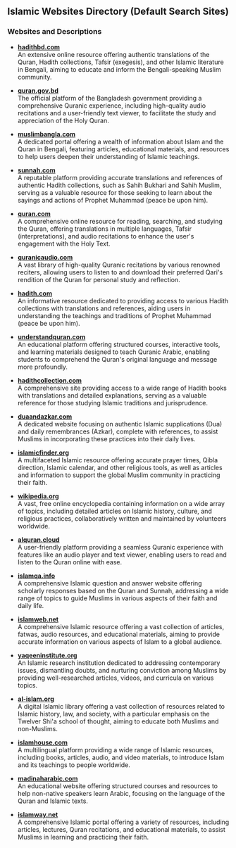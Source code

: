 ## Islamic Websites Directory (Default Search Sites)

### Websites and Descriptions

- **[hadithbd.com](https://hadithbd.com)**  
  An extensive online resource offering authentic translations of the Quran, Hadith collections, Tafsir (exegesis), and other Islamic literature in Bengali, aiming to educate and inform the Bengali-speaking Muslim community.

- **[quran.gov.bd](https://quran.gov.bd)**  
  The official platform of the Bangladesh government providing a comprehensive Quranic experience, including high-quality audio recitations and a user-friendly text viewer, to facilitate the study and appreciation of the Holy Quran.

- **[muslimbangla.com](https://muslimbangla.com)**  
  A dedicated portal offering a wealth of information about Islam and the Quran in Bengali, featuring articles, educational materials, and resources to help users deepen their understanding of Islamic teachings.

- **[sunnah.com](https://sunnah.com)**  
  A reputable platform providing accurate translations and references of authentic Hadith collections, such as Sahih Bukhari and Sahih Muslim, serving as a valuable resource for those seeking to learn about the sayings and actions of Prophet Muhammad (peace be upon him).

- **[quran.com](https://quran.com)**  
  A comprehensive online resource for reading, searching, and studying the Quran, offering translations in multiple languages, Tafsir (interpretations), and audio recitations to enhance the user's engagement with the Holy Text.

- **[quranicaudio.com](https://quranicaudio.com)**  
  A vast library of high-quality Quranic recitations by various renowned reciters, allowing users to listen to and download their preferred Qari's rendition of the Quran for personal study and reflection.

- **[hadith.com](https://hadith.com)**  
  An informative resource dedicated to providing access to various Hadith collections with translations and references, aiding users in understanding the teachings and traditions of Prophet Muhammad (peace be upon him).

- **[understandquran.com](https://understandquran.com)**  
  An educational platform offering structured courses, interactive tools, and learning materials designed to teach Quranic Arabic, enabling students to comprehend the Quran's original language and message more profoundly.

- **[hadithcollection.com](https://hadithcollection.com)**  
  A comprehensive site providing access to a wide range of Hadith books with translations and detailed explanations, serving as a valuable reference for those studying Islamic traditions and jurisprudence.

- **[duaandazkar.com](https://duaandazkar.com)**  
  A dedicated website focusing on authentic Islamic supplications (Dua) and daily remembrances (Azkar), complete with references, to assist Muslims in incorporating these practices into their daily lives.

- **[islamicfinder.org](https://islamicfinder.org)**  
  A multifaceted Islamic resource offering accurate prayer times, Qibla direction, Islamic calendar, and other religious tools, as well as articles and information to support the global Muslim community in practicing their faith.

- **[wikipedia.org](https://wikipedia.org)**  
  A vast, free online encyclopedia containing information on a wide array of topics, including detailed articles on Islamic history, culture, and religious practices, collaboratively written and maintained by volunteers worldwide.

- **[alquran.cloud](https://alquran.cloud)**  
  A user-friendly platform providing a seamless Quranic experience with features like an audio player and text viewer, enabling users to read and listen to the Quran online with ease.

- **[islamqa.info](https://islamqa.info)**  
  A comprehensive Islamic question and answer website offering scholarly responses based on the Quran and Sunnah, addressing a wide range of topics to guide Muslims in various aspects of their faith and daily life.

- **[islamweb.net](https://islamweb.net)**  
  A comprehensive Islamic resource offering a vast collection of articles, fatwas, audio resources, and educational materials, aiming to provide accurate information on various aspects of Islam to a global audience.

- **[yaqeeninstitute.org](https://yaqeeninstitute.org)**  
  An Islamic research institution dedicated to addressing contemporary issues, dismantling doubts, and nurturing conviction among Muslims by providing well-researched articles, videos, and curricula on various topics.

- **[al-islam.org](https://al-islam.org)**  
  A digital Islamic library offering a vast collection of resources related to Islamic history, law, and society, with a particular emphasis on the Twelver Shi'a school of thought, aiming to educate both Muslims and non-Muslims.

- **[islamhouse.com](https://islamhouse.com)**  
  A multilingual platform providing a wide range of Islamic resources, including books, articles, audio, and video materials, to introduce Islam and its teachings to people worldwide.

- **[madinaharabic.com](https://madinaharabic.com)**  
  An educational website offering structured courses and resources to help non-native speakers learn Arabic, focusing on the language of the Quran and Islamic texts.

- **[islamway.net](https://islamway.net)**  
  A comprehensive Islamic portal offering a variety of resources, including articles, lectures, Quran recitations, and educational materials, to assist Muslims in learning and practicing their faith.
